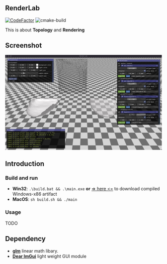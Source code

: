 ## RenderLab

[![CodeFactor](https://www.codefactor.io/repository/github/hx-w/renderlab/badge)](https://www.codefactor.io/repository/github/hx-w/renderlab)
![cmake-build](https://github.com/hx-w/RenderLab/workflows/cmake-build/badge.svg)


This is about **Topology** and **Rendering**

## Screenshot

![screenshot](docs/img/screenshot-1.jpg)

## Introduction

### Build and run

- **Win32**: `.\build.bat && .\main.exe` **or**  [=> here <=](https://github.com/hx-w/RenderLab/actions) to download compiled Windows-x86 artifact
- **MacOS**: `sh build.sh && ./main`

### Usage

TODO

## Dependency
- [**glm**](https://github.com/g-truc/glm) linear math libary.
- [**Dear ImGui**](https://github.com/ocornut/imgui) light weight GUI module
